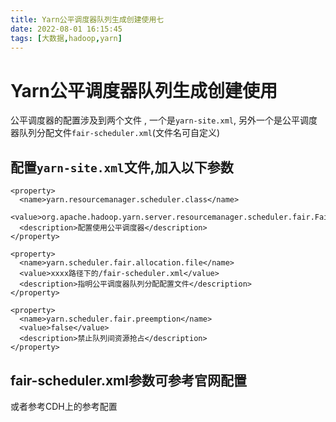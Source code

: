 ```yaml
---
title: Yarn公平调度器队列生成创建使用七
date: 2022-08-01 16:15:45
tags: [大数据,hadoop,yarn]
---
```

# Yarn公平调度器队列生成创建使用

公平调度器的配置涉及到两个文件 ,
一个是`yarn-site.xml`,
另外一个是公平调度器队列分配文件`fair-scheduler.xml`(文件名可自定义)
<!--more-->


## 配置`yarn-site.xml`文件,加入以下参数
```
<property>
  <name>yarn.resourcemanager.scheduler.class</name>
  <value>org.apache.hadoop.yarn.server.resourcemanager.scheduler.fair.FairScheduler</value>
  <description>配置使用公平调度器</description>
</property>

<property>
  <name>yarn.scheduler.fair.allocation.file</name>
  <value>xxxx路径下的/fair-scheduler.xml</value>
  <description>指明公平调度器队列分配配置文件</description>
</property>

<property>
  <name>yarn.scheduler.fair.preemption</name>
  <value>false</value>
  <description>禁止队列间资源抢占</description>
</property>
```
## fair-scheduler.xml参数可参考官网配置
或者参考CDH上的参考配置
